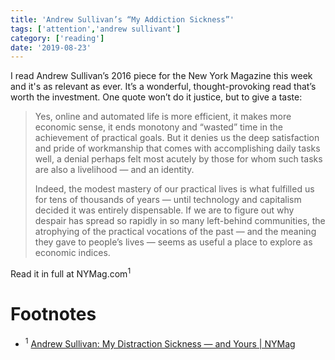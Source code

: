 ```yaml
---
title: 'Andrew Sullivan’s “My Addiction Sickness”'
tags: ['attention','andrew sullivant']
category: ['reading']
date: '2019-08-23'
---
```


I read Andrew Sullivan’s 2016 piece for the New York Magazine this week and it's as relevant as ever. 
It’s a wonderful, thought-provoking read that’s worth the investment. One quote won’t do it justice, but to give a taste: 

> Yes, online and automated life is more efficient, it makes more economic sense, it ends monotony and “wasted” time in the achievement of practical goals. But it denies us the deep satisfaction and pride of workmanship that comes with accomplishing daily tasks well, a denial perhaps felt most acutely by those for whom such tasks are also a livelihood — and an identity.  
>   
> Indeed, the modest mastery of our practical lives is what fulfilled us for tens of thousands of years — until technology and capitalism decided it was entirely dispensable. If we are to figure out why despair has spread so rapidly in so many left-behind communities, the atrophying of the practical vocations of the past — and the meaning they gave to people’s lives — seems as useful a place to explore as economic indices.  

Read it in full at NYMag.com<sup>1</sup>

# Footnotes
* <sup>1</sup>  [Andrew Sullivan: My Distraction Sickness — and Yours | NYMag](https://nymag.com/intelligencer/2016/09/andrew-sullivan-my-distraction-sickness-and-yours.html)
